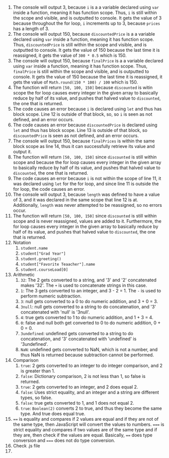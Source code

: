 1. The console will output 3, because `i` is a a variable declared using `var` inside a function, meaning it has function scope. Thus, `i` is still within the scope and visible, and is outputted to console. It gets the value of 3 because throughout the for loop, `i` increments up to 3, because `prices` has a length of 3.
2. The console will output 150, because `discountedPrice` is a a variable declared using `var` inside a function, meaning it has function scope. Thus, `discountedPrice` is still within the scope and visible, and is outputted to console. It gets the value of 150 because the last time it is reassigned, it gets the value of `300 * 0.5` which is 150.
3. The console will output 150, because `finalPrice` is a a variable declared using `var` inside a function, meaning it has function scope. Thus, `finalPrice` is still within the scope and visible, and is outputted to console. It gets the value of 150 because the last time it is reassigned, it gets the value of `Math.round(150 * 100) / 100` which is 150.
4. The function will return `[50, 100, 150]` because `discounted` is witin scope the for loop causes every integer in the given array to basically reduce by half of its value, and pushes that halved value to `discounted`, the one that is returned.
5. The code causes an error because `i` is declared using `let` and thus has block scope. Line 12 is outside of that block, so, so `i` is seen as not defined, and an error occurs.
6. The code causes an error because `discountedPrice` is declared using `let` and thus has block scope. Line 13 is outside of that block, so `discountedPrice` is seen as not defined, and an error occurs.
7. The console will output 150, because `finalPrices` is within the same block scope as line 14, thus it can successfully retrieve its value and output it.
8. The function will return `[50, 100, 150]` since `discounted` is still within scope and because the for loop causes every integer in the given array to basically reduce by half of its value, and pushes that halved value to `discounted`, the one that is returned.
9. The code causes an error because `i` is not within the scope of line 11, it was declared using `let` for the for loop, and since line 11 is outside the for loop, the code causes an error.
10. The console will output 3, because `length` was defined to have a value of 3, and it was declared in the same scope that line 12 is at. Additionally, `length` was never attempted to be reassigned, so no errors occur.
11. The function will return `[50, 100, 150]` since `discounted` is still within scope and is never reassigned, values are added to it. Furthermore, the for loop causes every integer in the given array to basically reduce by half of its value, and pushes that halved value to `discounted`, the one that is returned.
12. Notation
    1.  `student.name`
    2.  `student["Grad Year"]`
    3.  `student.greeting()`
    4.  `student["Favorite Teaacher"].name`
    5.  `student.courseLoad[0]`
13. Arithmetic
    1.  `32`: The 2 gets converted to a string, and '3' and '2' concatenated makes '32'. The `+` is used to concatenate strings in this case.
    2.  `1`: The 3 gets converted to an integer, and 3 - 2 = 1. The `-` is used to perform numeric subtraction.
    3.  `3`: null gets converted to a 0 to do numeric addition, and 3 + 0 = 3.
    4.  `3null`: null gets converted to a string to do concatenation, and '3' concatenated with 'null' is '3null'.
    5.  `4`: true gets converted to 1 to do numeric addition, and 1 + 3 = 4.
    6.  `0`: false and null both get converted to 0 to do numeric addition, 0 + 0 = 0.
    7.  `3undefined`: undefined gets converted to a string to do concatenation, and '3' concatenated with 'undefined' is '3undefined'.
    8.  `NaN`: undefined gets converted to NaN, which is not a number, and thus NaN is returned because subtraction cannot be performed.
14. Comparison
    1.  `true`: 2 gets converted to an integer to do integer comparison, and 2 is greater than 1.
    2.  `false`: Dictionary comparison, 2 is not less than 1, so false is returned.
    3.  `true`: 2 gets converted to an integer, and 2 does equal 2.
    4.  `false`: Uses strict equality, and an integer and a string are different types, so false.
    5.  `false`: true gets converted to 1, and 1 does not equal 2.
    6.  `true`: `Boolean(2)` converts 2 to true, and thus they become the same type. And true does equal true.
15. `==` is equality and compares if 2 values are equal and if they are not of the same type, then JavaScript will convert the values to numbers. `===` is strict equality and compares if two values are of the same type and if they are, then check if the values are equal. Basically, `==` does type conversion and `===` does not do type conversion.
16. Check .js file
17. 